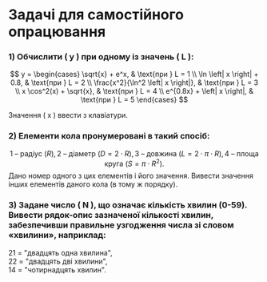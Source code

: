 # Задачі для самостійного опрацювання

### 1) Обчислити ( y ) при одному із значень ( L ):

$$
y =
\begin{cases}
\sqrt{x} + e^x, & \text{при } L = 1 \\
\ln \left| x \right| + 0.8, & \text{при } L = 2 \\
\frac{x^2}{\ln^2 \left| x \right|}, & \text{при } L = 3 \\
x \cos^2(x) + \sqrt{x}, & \text{при } L = 4 \\
e^{0.8x} + \left| x \right|, & \text{при } L = 5
\end{cases}
$$

Значення  ( x ) ввести з клавіатури.

### 2) Елементи кола пронумеровані в такий спосіб:
$$
\text{1 – радіус } ( R ),
\text{2 – діаметр } ( D = 2 \cdot R ), 
\text{3 – довжина } ( L = 2 \cdot \pi \cdot R ),
\text{4 – площа круга } ( S = \pi \cdot R^2 ).
$$
Дано номер одного з цих елементів і його значення. Вивести значення інших елементів даного кола (в тому ж порядку).

### 3) Задане число ( N ), що означає кількість хвилин (0-59). Вивести рядок-опис зазначеної кількості хвилин, забезпечивши правильне узгодження числа зі словом «хвилини», наприклад:

21 = "двадцять одна хвилина",  
22 = "двадцять дві хвилини",  
14 = "чотирнадцять хвилин".
